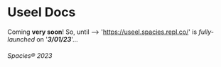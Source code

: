 # Useel Docs
Coming **very soon**! So, until --> 'https://useel.spacies.repl.co/' is *fully-launched* on '_**3/01/23**_'...
###### Spacies® 2023
